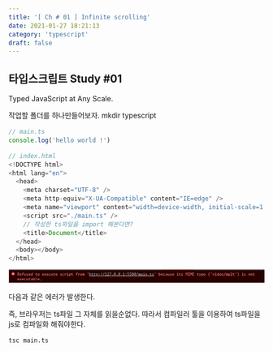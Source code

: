 ```yaml
---
title: '[ Ch # 01 ] Infinite scrolling'
date: 2021-01-27 18:21:13
category: 'typescript'
draft: false
---
```


## 타입스크립트 Study #01

Typed JavaScript at Any Scale.

작업할 폴더를 하나만들어보자.
mkdir typescript

```ts
// main.ts
console.log('hello world !')
```

```js
// index.html
<!DOCTYPE html>
<html lang="en">
  <head>
    <meta charset="UTF-8" />
    <meta http-equiv="X-UA-Compatible" content="IE=edge" />
    <meta name="viewport" content="width=device-width, initial-scale=1.0" />
    <script src="./main.ts" />
    // 작성한 ts파일을 import 해본다면?
    <title>Document</title>
  </head>
  <body></body>
</html>
```

![](./images/typeerror1.png)

다음과 같은 에러가 발생한다.

즉, 브라우저는 ts파일 그 자체를 읽을순없다. 따라서 컴파일러 툴을 이용하여 ts파일을 js로 컴파일화 해줘야한다.

```
tsc main.ts
```
